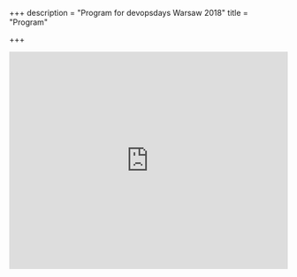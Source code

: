 +++
description = "Program for devopsdays Warsaw 2018"
title = "Program"

+++
<div style="width:100%; text-align:left;">

<div style="width:100%; text-align:left;"><iframe src="https://devopsdays.pl/schedule.html" frameborder="0" height="393" width="100%" vspace="0" hspace="0" marginheight="5" marginwidth="5" scrolling="auto" allowtransparency="true"></iframe></div>

</div>